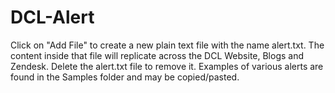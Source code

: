 # DCL-Alert
Click on "Add File" to create a new plain text file with the name alert.txt. The content inside that file will replicate across the DCL Website, Blogs and Zendesk. Delete the alert.txt file to remove it. Examples of various alerts are found in the Samples folder and may be copied/pasted.
